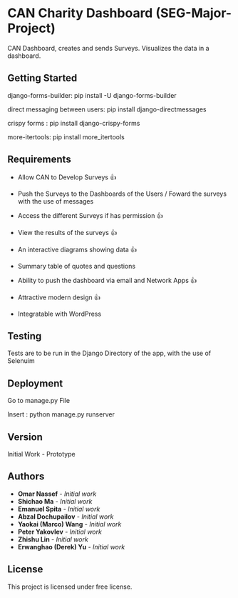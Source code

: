 # CAN Charity Dashboard (SEG-Major-Project)

CAN Dashboard, creates and sends Surveys. Visualizes the data in a dashboard.

## Getting Started

django-forms-builder: pip install -U django-forms-builder
 
direct messaging between users: pip install django-directmessages

crispy forms : pip install django-crispy-forms

more-itertools: pip install more_itertools

## Requirements

* Allow CAN to Develop Surveys :+1:

* Push the Surveys to the Dashboards of the Users / Foward the surveys with the use of messages

* Access the different Surveys if has permission :+1:

* View the results of the surveys :+1:

* An interactive diagrams showing data :+1:

* Summary table of quotes and questions 

* Ability to push the dashboard via email and Network Apps :+1:

* Attractive modern design :+1:

* Integratable with WordPress



## Testing

Tests are to be run in the Django Directory of the app, with the use of Selenuim

## Deployment

Go to manage.py File

Insert : python manage.py runserver

## Version

Initial Work - Prototype

## Authors

* **Omar Nassef** - *Initial work* 
* **Shichao Ma** - *Initial work* 
* **Emanuel Spita** - *Initial work* 
* **Abzal Dochupailov** - *Initial work* 
* **Yaokai (Marco) Wang** - *Initial work* 
* **Peter Yakovlev** - *Initial work* 
* **Zhishu Lin** - *Initial work*
* **Erwanghao (Derek) Yu** - *Initial work* 

## License

This project is licensed under free license.


